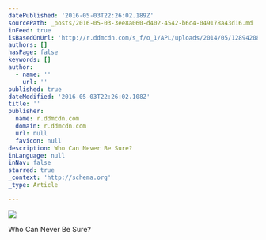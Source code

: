 ```yaml
---
datePublished: '2016-05-03T22:26:02.189Z'
sourcePath: _posts/2016-05-03-3ee8a060-d402-4542-b6c4-049178a43d16.md
inFeed: true
isBasedOnUrl: 'http://r.ddmcdn.com/s_f/o_1/APL/uploads/2014/05/128942088217813223400601197_MilkMoustache.jpg'
authors: []
hasPage: false
keywords: []
author:
  - name: ''
    url: ''
published: true
dateModified: '2016-05-03T22:26:02.108Z'
title: ''
publisher:
  name: r.ddmcdn.com
  domain: r.ddmcdn.com
  url: null
  favicon: null
description: Who Can Never Be Sure?
inLanguage: null
inNav: false
starred: true
_context: 'http://schema.org'
_type: Article

---
```

![](https://the-grid-user-content.s3-us-west-2.amazonaws.com/306451ce-d444-4abe-8fcd-ff6483b3ed82.jpg)

Who Can Never Be Sure?
